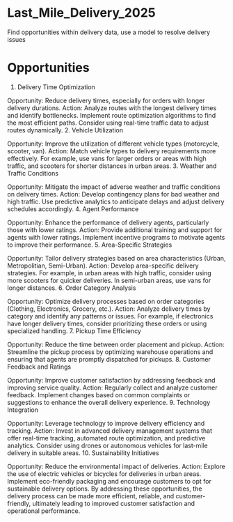 # Last_Mile_Delivery_2025
Find opportunities within delivery data, use a model to resolve delivery issues

# Opportunities

1. Delivery Time Optimization

Opportunity: Reduce delivery times, especially for orders with longer delivery durations.
Action: Analyze routes with the longest delivery times and identify bottlenecks. Implement route optimization algorithms to find the most efficient paths. Consider using real-time traffic data to adjust routes dynamically.
2. Vehicle Utilization

Opportunity: Improve the utilization of different vehicle types (motorcycle, scooter, van).
Action: Match vehicle types to delivery requirements more effectively. For example, use vans for larger orders or areas with high traffic, and scooters for shorter distances in urban areas.
3. Weather and Traffic Conditions

Opportunity: Mitigate the impact of adverse weather and traffic conditions on delivery times.
Action: Develop contingency plans for bad weather and high traffic. Use predictive analytics to anticipate delays and adjust delivery schedules accordingly.
4. Agent Performance

Opportunity: Enhance the performance of delivery agents, particularly those with lower ratings.
Action: Provide additional training and support for agents with lower ratings. Implement incentive programs to motivate agents to improve their performance.
5. Area-Specific Strategies

Opportunity: Tailor delivery strategies based on area characteristics (Urban, Metropolitian, Semi-Urban).
Action: Develop area-specific delivery strategies. For example, in urban areas with high traffic, consider using more scooters for quicker deliveries. In semi-urban areas, use vans for longer distances.
6. Order Category Analysis

Opportunity: Optimize delivery processes based on order categories (Clothing, Electronics, Grocery, etc.).
Action: Analyze delivery times by category and identify any patterns or issues. For example, if electronics have longer delivery times, consider prioritizing these orders or using specialized handling.
7. Pickup Time Efficiency

Opportunity: Reduce the time between order placement and pickup.
Action: Streamline the pickup process by optimizing warehouse operations and ensuring that agents are promptly dispatched for pickups.
8. Customer Feedback and Ratings

Opportunity: Improve customer satisfaction by addressing feedback and improving service quality.
Action: Regularly collect and analyze customer feedback. Implement changes based on common complaints or suggestions to enhance the overall delivery experience.
9. Technology Integration

Opportunity: Leverage technology to improve delivery efficiency and tracking.
Action: Invest in advanced delivery management systems that offer real-time tracking, automated route optimization, and predictive analytics. Consider using drones or autonomous vehicles for last-mile delivery in suitable areas.
10. Sustainability Initiatives

Opportunity: Reduce the environmental impact of deliveries.
Action: Explore the use of electric vehicles or bicycles for deliveries in urban areas. Implement eco-friendly packaging and encourage customers to opt for sustainable delivery options.
By addressing these opportunities, the delivery process can be made more efficient, reliable, and customer-friendly, ultimately leading to improved customer satisfaction and operational performance.

